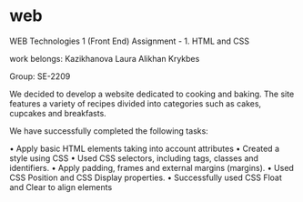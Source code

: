 # web
WEB Technologies 1 (Front End)
Assignment - 1. HTML and CSS

work belongs: 
Kazikhanova Laura
Alikhan Krykbes
 
Group: SE-2209
 
We decided to develop a website dedicated to cooking and baking. The site features a variety of recipes divided into categories such as cakes, cupcakes and breakfasts.

We have successfully completed the following tasks:

•	Apply basic HTML elements taking into account attributes
•	Created a style using CSS
•	Used CSS selectors, including tags, classes and identifiers.
•	Apply padding, frames and external margins (margins).
•	Used CSS Position and CSS Display properties.
•	Successfully used CSS Float and Clear to align elements


